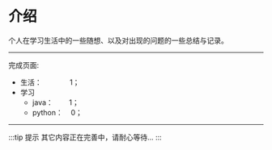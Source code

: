 # 介绍

个人在学习生活中的一些随想、以及对出现的问题的一些总结与记录。

******
完成页面:

- 生活：&nbsp;&nbsp;&nbsp;&nbsp;&nbsp;&nbsp;&nbsp;&nbsp;&nbsp;&nbsp;&nbsp;&nbsp;&nbsp;&nbsp;1；
- 学习
  - java：&nbsp;&nbsp;&nbsp;&nbsp;&nbsp;&nbsp;&nbsp;&nbsp;1；
  - python：&nbsp;&nbsp;&nbsp;&nbsp;0；

******

:::tip 提示
其它内容正在完善中，请耐心等待...
:::
